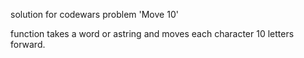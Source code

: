 solution for codewars problem 'Move 10'

function takes a word or astring and moves each character 10 letters forward.